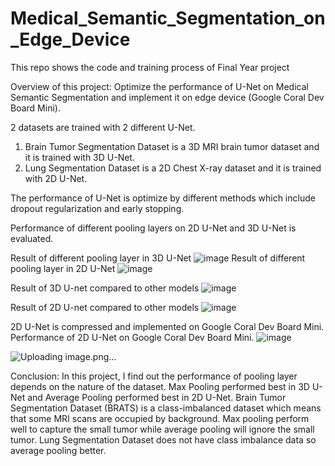 # Medical_Semantic_Segmentation_on_Edge_Device
This repo shows the code and training process of Final Year project

Overview of this project: 
Optimize the performance of U-Net on Medical Semantic Segmentation and implement it on edge device (Google Coral Dev Board Mini).

2 datasets are trained with 2 different U-Net. 
1. Brain Tumor Segmentation Dataset is a 3D MRI brain tumor dataset and it is trained with 3D U-Net.
2. Lung Segmentation Dataset is a 2D Chest X-ray dataset and it is trained with 2D U-Net.

The performance of U-Net is optimize by different methods which include dropout regularization and early stopping.

Performance of different pooling layers on 2D U-Net and 3D U-Net is evaluated.

Result of different pooling layer in 3D U-Net
![image](https://github.com/shungyan/Medical_Semantic_Segmentation_on_Edge_Device/assets/84812149/7c28e592-2984-4fb7-9738-7cb9462fc5e4)
Result of different pooling layer in 2D U-Net
![image](https://github.com/shungyan/Medical_Semantic_Segmentation_on_Edge_Device/assets/84812149/961befb5-40de-4e99-9bb7-6b52940f3f11)

Result of 3D U-net compared to other models
![image](https://github.com/shungyan/Medical_Semantic_Segmentation_on_Edge_Device/assets/84812149/0d981f0d-ea36-48d9-81e1-d7117c0e0a82)

Result of 2D U-net compared to other models
![image](https://github.com/shungyan/Medical_Semantic_Segmentation_on_Edge_Device/assets/84812149/867dc5dd-eda3-4cf2-801d-203d4f7567fc)

2D U-Net is compressed and implemented on Google Coral Dev Board Mini.
Performance of 2D U-Net on Google Coral Dev Board Mini.
![image](https://github.com/shungyan/Medical_Semantic_Segmentation_on_Edge_Device/assets/84812149/78c02767-db76-4058-88e3-c9342553b10f)

![Uploading image.png…]()


Conclusion:
In this project, I find out the performance of pooling layer depends on the nature of the dataset. 
Max Pooling performed best in 3D U-Net and Average Pooling performed best in 2D U-Net. 
Brain Tumor Segmentation Dataset (BRATS) is a class-imbalanced dataset which means that some MRI scans are occupied by background.
Max pooling perform well to capture the small tumor while average pooling will ignore the small tumor.
Lung Segmentation Dataset does not have class imbalance data so average pooling better.

